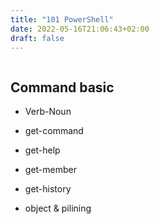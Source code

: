 ```yaml
---
title: "101 PowerShell"
date: 2022-05-16T21:06:43+02:00
draft: false
---
```


```powershell

```

## Command basic 

- Verb-Noun


- get-command 
- get-help
- get-member

- get-history

- object & pilining

